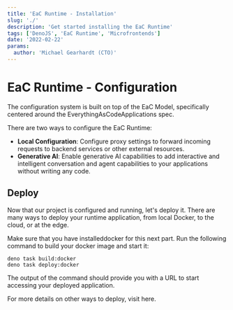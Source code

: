 ```yaml
---
title: 'EaC Runtime - Installation'
slug: './'
description: 'Get started installing the EaC Runtime'
tags: ['DenoJS', 'EaC Runtime', 'Microfrontends']
date: '2022-02-22'
params:
  author: 'Michael Gearhardt (CTO)'
---
```


# EaC Runtime - Configuration

The configuration system is built on top of the <a target="_blank">EaC Model</a>, specifically centered around the <a target="_blank">EverythingAsCodeApplications</a> spec.

There are two ways to configure the EaC Runtime:

- **Local Configuration**: Configure proxy settings to forward incoming requests to backend services or other external resources.
- **Generative AI**: Enable generative AI capabilities to add interactive and intelligent conversation and agent capabilities to your applications without writing any code.

## Deploy

Now that our project is configured and running, let's deploy it. There are many ways to deploy your runtime application, from local Docker, to the cloud, or at the edge. 

Make sure that you have <a>installed</a>docker for this next part. Run the following command to build your docker image and start it:

```
deno task build:docker
deno task deploy:docker
```

The output of the command should provide you with a URL to start accessing your deployed application.

For more details on other ways to deploy, visit <a>here</a>.

